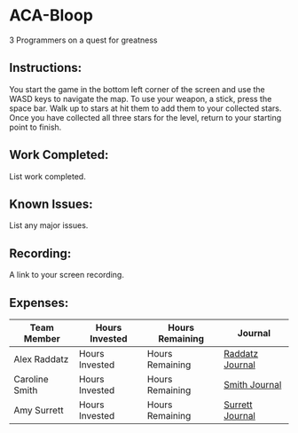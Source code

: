 # ACA-Bloop
3 Programmers on a quest for greatness

##  Instructions:
You start the game in the bottom left corner of the screen and use the WASD keys to navigate the map. To use your weapon, a stick, press the space bar. Walk up to stars at hit them to add them to your collected stars. Once you have collected all three stars for the level, return to your starting point to finish. 

## Work Completed:
List work completed.

## Known Issues:
List any major issues.

## Recording:
A link to your screen recording.

## Expenses:

|Team Member | Hours Invested | Hours Remaining | Journal |     
|------|--------------------|---------------------| ---------- |     
|Alex Raddatz | Hours Invested | Hours Remaining | [Raddatz Journal](https://github.com/ACA-RSS/ACA-Bloop/wiki/Raddatz-Journal) |      
|Caroline Smith | Hours Invested | Hours Remaining | [Smith Journal](https://github.com/ACA-RSS/ACA-Bloop/wiki/Smith-Journal) |         
|Amy Surrett | Hours Invested | Hours Remaining | [Surrett Journal](https://github.com/ACA-RSS/ACA-Bloop/wiki/Surrett-Journal) |      
